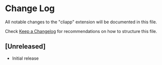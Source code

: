 # Change Log

All notable changes to the "cliapp" extension will be documented in this file.

Check [Keep a Changelog](http://keepachangelog.com/) for recommendations on how to structure this file.

## [Unreleased]

- Initial release